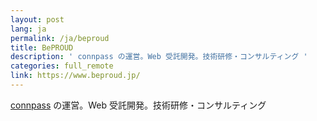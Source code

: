 ```yaml
---
layout: post
lang: ja
permalink: /ja/beproud
title: BePROUD
description: ' connpass の運営。Web 受託開発。技術研修・コンサルティング '
categories: full_remote
link: https://www.beproud.jp/
---
```


<p><a href="https://connpass.com">connpass</a> の運営。Web 受託開発。技術研修・コンサルティング</p>
